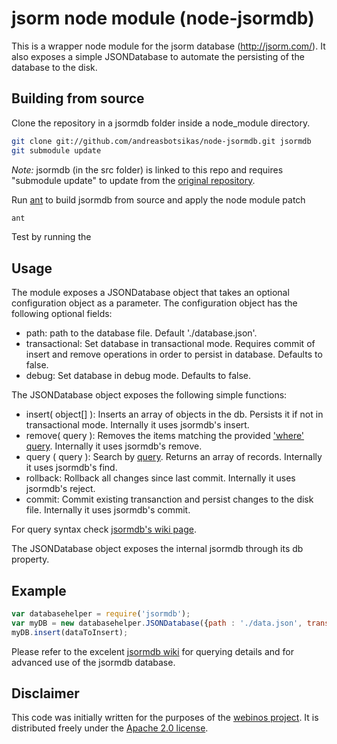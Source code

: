 # jsorm node module (node-jsormdb)

This is a wrapper node module for the jsorm database (http://jsorm.com/).
It also exposes a simple JSONDatabase to automate the persisting of the database to the disk.

## Building from source

Clone the repository in a jsormdb folder inside a node_module directory.
``` bash
git clone git://github.com/andreasbotsikas/node-jsormdb.git jsormdb
git submodule update 
```
_Note:_ jsormdb (in the src folder) is linked to this repo and requires "submodule update" to update from the [original repository](https://github.com/deitch/jsormdb).

Run [ant](http://ant.apache.org/) to build jsormdb from source and apply the node module patch
``` bash
ant 
```

Test by running the 


## Usage

The module exposes a JSONDatabase object that takes an optional configuration object as a parameter. 
The configuration object has the following optional fields:

 * path: path to the database file. Default './database.json'.
 * transactional: Set database in transactional mode. Requires commit of insert and remove operations in order to persist in database. Defaults to false.
 * debug: Set database in debug mode. Defaults to false.

The JSONDatabase object exposes the following simple functions:
 * insert( object[] ): Inserts an array of objects in the db. Persists it if not in transactional mode. Internally it uses jsormdb's insert.
 * remove( query ): Removes the items matching the provided ['where' query](http://jsorm.com/wiki/Jsormdb). Internally it uses jsormdb's remove.
 * query ( query ): Search by [query](http://jsorm.com/wiki/Jsormdb). Returns an array of records. Internally it uses jsormdb's find.
 * rollback: Rollback all changes since last commit. Internally it uses jsormdb's reject.
 * commit: Commit existing transanction and persist changes to the disk file. Internally it uses jsormdb's commit. 

For query syntax check [jsormdb's wiki page](http://jsorm.com/wiki/Jsormdb).

The JSONDatabase object exposes the internal jsormdb through its db property.

## Example

``` javascript
var databasehelper = require('jsormdb');
var myDB = new databasehelper.JSONDatabase({path : './data.json', transactional : false});
myDB.insert(dataToInsert);
```

Please refer to the excelent [jsormdb wiki](http://jsorm.com/wiki/Jsormdb) for querying details and for advanced use of the jsormdb database.

## Disclaimer

This code was initially written for the purposes of the [webinos project](http://www.webinos.org). 
It is distributed freely under the [Apache 2.0 license](www.apache.org/licenses/LICENSE-2.0).